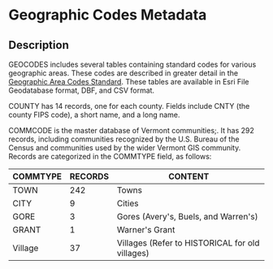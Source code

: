 # Geographic Codes Metadata
## Description
GEOCODES includes several tables containing standard codes for various geographic areas. These codes are described in greater detail in the [Geographic Area Codes Standard](http://vcgi.vermont.gov/sites/vcgi/files/VT_GIS_Geographic_Area_Codes_Standard.pdf). These tables are available in Esri File Geodatabase format, DBF, and CSV format.

COUNTY has 14 records, one for each county. Fields include CNTY (the county FIPS code), a short name, and a long name. 

COMMCODE is the master database of Vermont communities;. It has 292 records, including communities recognized by the U.S. Bureau of the Census and communities used by the wider Vermont GIS community. Records are categorized in the COMMTYPE field, as follows:

COMMTYPE | RECORDS | CONTENT
------------ | ------------- | -------------
TOWN | 242 | Towns
CITY | 9 | Cities
GORE | 3 | Gores (Avery's, Buels, and Warren's)
GRANT | 1 | Warner's Grant
Village | 37 | Villages (Refer to HISTORICAL for old villages)

